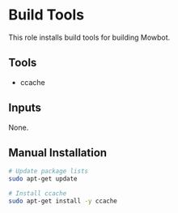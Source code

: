 # Build Tools

This role installs build tools for building Mowbot.

## Tools

- ccache

## Inputs

None.

## Manual Installation

```bash
# Update package lists
sudo apt-get update

# Install ccache
sudo apt-get install -y ccache
```